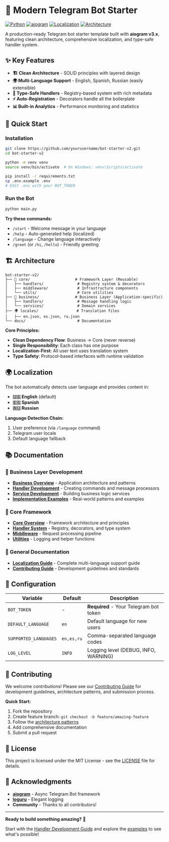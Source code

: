 # 🤖 Modern Telegram Bot Starter

[![Python](https://img.shields.io/badge/Python-3.11+-blue.svg)](https://python.org)
[![aiogram](https://img.shields.io/badge/aiogram-3.13+-green.svg)](https://aiogram.dev)
[![Localization](https://img.shields.io/badge/Localization-✅-brightgreen.svg)](locales/)
[![Architecture](https://img.shields.io/badge/Architecture-Clean-brightgreen.svg)](#architecture)

A production-ready Telegram bot starter template built with **aiogram v3.x**, featuring clean architecture, comprehensive localization, and type-safe handler system.

## ✨ Key Features

- **🏗️ Clean Architecture** - SOLID principles with layered design
- **🌍 Multi-Language Support** - English, Spanish, Russian (easily extensible)
- **🔧 Type-Safe Handlers** - Registry-based system with rich metadata
- **⚡ Auto-Registration** - Decorators handle all the boilerplate
- **📊 Built-in Analytics** - Performance monitoring and statistics

## 🚀 Quick Start

### Installation

```bash
git clone https://github.com/yourusername/bot-starter-v2.git
cd bot-starter-v2

python -m venv venv
source venv/bin/activate  # On Windows: venv\Scripts\activate

pip install -r requirements.txt
cp .env.example .env
# Edit .env with your BOT_TOKEN
```

### Run the Bot

```bash
python main.py
```

**Try these commands:**
- `/start` - Welcome message in your language
- `/help` - Auto-generated help (localized)
- `/language` - Change language interactively  
- `/greet` (or `/hi`, `/hello`) - Friendly greeting

## 🏗️ Architecture

```
bot-starter-v2/
├── 🔧 core/                    # Framework Layer (Reusable)
│   ├── handlers/               # Registry system & decorators
│   ├── middleware/             # Infrastructure components
│   └── utils/                  # Core utilities
├── 🎯 business/                # Business Layer (Application-specific)  
│   ├── handlers/               # Message handling logic
│   └── services/               # Domain services
├── 🌍 locales/                 # Translation files
│   ├── en.json, es.json, ru.json
└── docs/                       # Documentation
```

**Core Principles:**
- **Clean Dependency Flow**: Business → Core (never reverse)
- **Single Responsibility**: Each class has one purpose
- **Localization-First**: All user text uses translation system
- **Type Safety**: Protocol-based interfaces with runtime validation

## 🌍 Localization

The bot automatically detects user language and provides content in:
- **🇺🇸 English** (default) 
- **🇪🇸 Spanish**
- **🇷🇺 Russian**

**Language Detection Chain:**
1. User preference (via `/language` command)
2. Telegram user locale  
3. Default language fallback

## 📚 Documentation

### 🎯 Business Layer Development
- **[Business Overview](business/docs/README.md)** - Application architecture and patterns
- **[Handler Development](business/docs/handlers.md)** - Creating commands and message processors  
- **[Service Development](business/docs/services.md)** - Building business logic services
- **[Implementation Examples](business/docs/examples.md)** - Real-world patterns and examples

### 🔧 Core Framework  
- **[Core Overview](core/docs/README.md)** - Framework architecture and principles
- **[Handler System](core/docs/handlers.md)** - Registry, decorators, and type system
- **[Middleware](core/docs/middleware.md)** - Request processing pipeline
- **[Utilities](core/docs/utils.md)** - Logging and helper functions

### 📖 General Documentation
- **[Localization Guide](docs/localization.md)** - Complete multi-language support guide
- **[Contributing Guide](docs/contributing.md)** - Development guidelines and standards

## 🔧 Configuration

| Variable | Default | Description |
|----------|---------|-------------|
| `BOT_TOKEN` | - | **Required** - Your Telegram bot token |
| `DEFAULT_LANGUAGE` | `en` | Default language for new users |
| `SUPPORTED_LANGUAGES` | `en,es,ru` | Comma-separated language codes |
| `LOG_LEVEL` | `INFO` | Logging level (DEBUG, INFO, WARNING) |

## 🤝 Contributing

We welcome contributions! Please see our [Contributing Guide](docs/contributing.md) for development guidelines, architecture patterns, and submission process.

**Quick Start:**
1. Fork the repository
2. Create feature branch: `git checkout -b feature/amazing-feature`  
3. Follow the [architecture patterns](business/docs/README.md)
4. Add comprehensive documentation
5. Submit a pull request

## 📄 License

This project is licensed under the MIT License - see the [LICENSE](LICENSE) file for details.

## 🙏 Acknowledgments

- **[aiogram](https://aiogram.dev)** - Async Telegram Bot framework
- **[loguru](https://loguru.readthedocs.io)** - Elegant logging
- **Community** - Thanks to all contributors!

---

**Ready to build something amazing?** 🚀

Start with the [Handler Development Guide](business/docs/handlers.md) and explore the [examples](business/docs/examples.md) to see what's possible! 